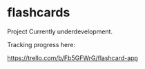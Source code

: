 # flashcards

Project Currently underdevelopment.

Tracking progress here:

https://trello.com/b/Fb5GFWrG/flashcard-app
